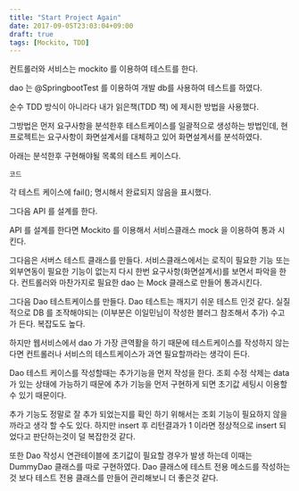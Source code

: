 ```yaml
---
title: "Start Project Again"
date: 2017-09-05T23:03:04+09:00
draft: true
tags: [Mockito, TDD]
---
```


컨트롤러와 서비스는 mockito 를 이용하여 테스트를 한다.

dao 는 @SpringbootTest 를 이용하여 개발 db를 사용하여 테스트를 하였다.

순수 TDD 방식이 아니라다 내가 읽은책(TDD 책) 에 제시한 방법을 사용했다.

그방법은 먼저 요구사항을 분석한후 테스트케이스를 일괄적으로 생성하는 방법인데, 현프로젝트는 요구사항이 화면설계서를 대체하고 있어 화면설계서를 분석하였다.

아래는 분석한후 구현해야될 목록의 테스트 케이스다.
```
코드
```

각 테스트 케이스에 fail(); 명시해서 완료되지 않음을 표시했다.

그다음 API 를 설계를 한다.

API 를 설계를 한다면 Mockito 를 이용해서 서비스클래스 mock 을 이용하여 통과 시킨다.

그다음은 서버스 테스트 클래스를 만들다.
서비스클래스에서는 로직이 필요한 기능 또는 외부연동이 필요한 기능이 없는지 다시 한번 요구사항(화면설계서)를 보면서 파악을 한다.
컨트롤러와 마찬가지로 필요한 dao 는 Mock 클래스로 만들어 통과시킨다.

그다음 Dao 테스트케이스를 만들다.
Dao 테스트는 깨지기 쉬운 테스트 인것 같다. 실질적으로 DB 를 조작해야되는 (이부분은 이일민님이 작성한 블러그 참조해서 추가)
수고가 든다. 복잡도도 높다.

하지만 웹서비스에서 dao 가 가장 큰역활을 하기 때문에 테스트케이스를 작성하지 않는다면 컨트롤러나 서비스의 테스트케이스가 과연 필요할까라는 생각이 든다.

Dao 테스트 케이스를 작성할때는 추가기능을 먼저 작성을 한다.
조회 수정 삭제는 data 가 있는 상태에 가능하기 때문에 추가 기능을 먼저 구현하게 되면 초기값 세팅시 이용할 수 있기 때문이다.

추가 기능도 정말로 잘 추가 되었는지를 확인 하기 위해서는 조회 기능이 필요하지 않을까라고 생각 할 수도 있다. 하지만 insert 후 리턴결과가 1 이라면 정상적으로 insert 되었다고 판단하는것이 덜 복잡한것 같다.

또한 Dao 작성시 연관테이블에 초기값이 필요할 경우가 발생 하는데
이때는 DummyDao 클래스를 따로 구현하였다.
Dao 클래스에 테스트 전용 메소드를 작성하는것 보다 테스트 전용 클래스를 만들어 관리해보니 더 좋은것 같다.






